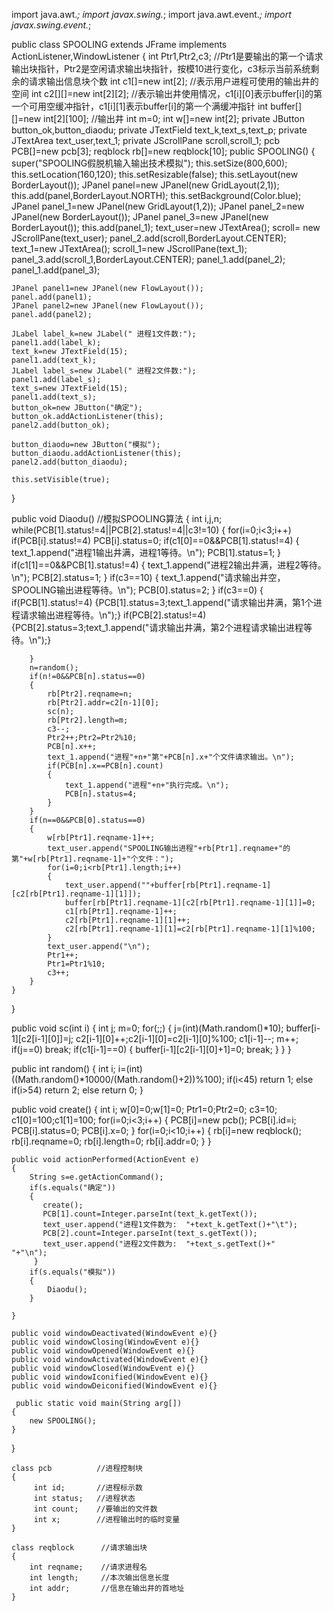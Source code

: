 import java.awt.*;
import javax.swing.*;
import java.awt.event.*;
import javax.swing.event.*;

public class SPOOLING extends JFrame implements ActionListener,WindowListener
{ 
   int Ptr1,Ptr2,c3;           //Ptr1是要输出的第一个请求输出块指针，Ptr2是空闲请求输出块指针，按模10进行变化，c3标示当前系统剩余的请求输出信息块个数
   int c1[]=new int[2];              //表示用户进程可使用的输出井的空间
   int c2[][]=new int[2][2];          //表示输出井使用情况，c1[i][0]表示buffer[i]的第一个可用空缓冲指针，c1[i][1]表示buffer[i]的第一个满缓冲指针
   int buffer[][]=new int[2][100];    //输出井
   int m=0;
   int w[]=new int[2];
   private JButton button_ok,button_diaodu;
   private JTextField text_k,text_s,text_p;
   private JTextArea text_user,text_1;
   private JScrollPane scroll,scroll_1;
   pcb PCB[]=new pcb[3];
   reqblock rb[]=new reqblock[10];
   public SPOOLING()
   {
   	super("SPOOLING假脱机输入输出技术模拟");
   	this.setSize(800,600);
	this.setLocation(160,120);
	this.setResizable(false);
	this.setLayout(new BorderLayout());
	JPanel panel=new JPanel(new GridLayout(2,1));
	this.add(panel,BorderLayout.NORTH);
	this.setBackground(Color.blue);
	JPanel panel_1=new JPanel(new GridLayout(1,2));
	JPanel panel_2=new JPanel(new BorderLayout());
	JPanel panel_3=new JPanel(new BorderLayout());
	this.add(panel_1);
	text_user=new JTextArea();
	scroll= new JScrollPane(text_user);
	panel_2.add(scroll,BorderLayout.CENTER);
	text_1=new JTextArea();
	scroll_1=new JScrollPane(text_1);
	panel_3.add(scroll_1,BorderLayout.CENTER);
	panel_1.add(panel_2);
	panel_1.add(panel_3);
	
	JPanel panel1=new JPanel(new FlowLayout());
	panel.add(panel1);
	JPanel panel2=new JPanel(new FlowLayout());
	panel.add(panel2);	
	
	JLabel label_k=new JLabel(" 进程1文件数:");
	panel1.add(label_k);
	text_k=new JTextField(15);
	panel1.add(text_k);
	JLabel label_s=new JLabel(" 进程2文件数:");
	panel1.add(label_s);
	text_s=new JTextField(15);
	panel1.add(text_s);
	button_ok=new JButton("确定");
	button_ok.addActionListener(this);
	panel2.add(button_ok);
	
	button_diaodu=new JButton("模拟");
	button_diaodu.addActionListener(this);
	panel2.add(button_diaodu);
	
    this.setVisible(true);
	
   }
   
   public void Diaodu()     //模拟SPOOLING算法
   {
   	int i,j,n;
   	while(PCB[1].status!=4||PCB[2].status!=4||c3!=10)
   	{
   		for(i=0;i<3;i++)
   			if(PCB[i].status!=4) PCB[i].status=0;
   		if(c1[0]==0&&PCB[1].status!=4) 
   		{
   			text_1.append("进程1输出井满，进程1等待。\n");
   			PCB[1].status=1;
   		}
   		if(c1[1]==0&&PCB[1].status!=4) 
   		{
   			text_1.append("进程2输出井满，进程2等待。\n");
   			PCB[2].status=1;
   		}
   		if(c3==10) 
   		{
   			text_1.append("请求输出井空，SPOOLING输出进程等待。\n");
   			PCB[0].status=2;
   		}
   		if(c3==0)
   		{
   			if(PCB[1].status!=4) {PCB[1].status=3;text_1.append("请求输出井满，第1个进程请求输出进程等待。\n");}
   			if(PCB[2].status!=4) {PCB[2].status=3;text_1.append("请求输出井满，第2个进程请求输出进程等待。\n");}
   			
   		}
   		n=random();
   		if(n!=0&&PCB[n].status==0)
   		{
   			rb[Ptr2].reqname=n;
   			rb[Ptr2].addr=c2[n-1][0];
   			sc(n);
   			rb[Ptr2].length=m;
   			c3--;
   			Ptr2++;Ptr2=Ptr2%10;
   			PCB[n].x++;
   			text_1.append("进程"+n+"第"+PCB[n].x+"个文件请求输出。\n");
   			if(PCB[n].x==PCB[n].count) 
   			{
   				text_1.append("进程"+n+"执行完成。\n");
   				PCB[n].status=4;
   			}
   		}
   		if(n==0&&PCB[0].status==0)
   		{
   			w[rb[Ptr1].reqname-1]++;
   			text_user.append("SPOOLING输出进程"+rb[Ptr1].reqname+"的第"+w[rb[Ptr1].reqname-1]+"个文件：");
   			for(i=0;i<rb[Ptr1].length;i++)
   			{
   				text_user.append(""+buffer[rb[Ptr1].reqname-1][c2[rb[Ptr1].reqname-1][1]]);
   				buffer[rb[Ptr1].reqname-1][c2[rb[Ptr1].reqname-1][1]]=0;
   				c1[rb[Ptr1].reqname-1]++;
   				c2[rb[Ptr1].reqname-1][1]++;
   				c2[rb[Ptr1].reqname-1][1]=c2[rb[Ptr1].reqname-1][1]%100;
   			}
   			text_user.append("\n");
   			Ptr1++;
   			Ptr1=Ptr1%10;
   			c3++;
   		}
   	}
   }
   
   public void sc(int i)
   {
   	int j;
   	m=0;
   	for(;;)
   	{
   		j=(int)(Math.random()*10);
   		buffer[i-1][c2[i-1][0]]=j;
   		c2[i-1][0]++;c2[i-1][0]=c2[i-1][0]%100;
   		c1[i-1]--;
   		m++;
   		if(j==0) break;
   		if(c1[i-1]==0)
   		{
   			buffer[i-1][c2[i-1][0]+1]=0;
   			break;
   		}
   	}
   }
   
   public int random()
   {
   	int i;
   	i=(int)((Math.random()*10000/(Math.random()+2))%100);
   	if(i<45) return 1;
   	else if(i>54) return 2;
   	else return 0;
   }
   
   public void create()
   {
   	int i;
   	w[0]=0;w[1]=0;
   	Ptr1=0;Ptr2=0;
   	c3=10;
   	c1[0]=100;c1[1]=100;
   	for(i=0;i<3;i++)
   	{
   		PCB[i]=new pcb();
   		PCB[i].id=i;
   		PCB[i].status=0;
   		PCB[i].x=0;
   	}
   	for(i=0;i<10;i++)
   	{
   		rb[i]=new reqblock();
   		rb[i].reqname=0;
   		rb[i].length=0;
   		rb[i].addr=0;
   	}
   }
 
    public void actionPerformed(ActionEvent e)     
    {
        String s=e.getActionCommand();
        if(s.equals("确定"))
        {        
           create();
           PCB[1].count=Integer.parseInt(text_k.getText());   
           text_user.append("进程1文件数为:  "+text_k.getText()+"\t");
           PCB[2].count=Integer.parseInt(text_s.getText());   
           text_user.append("进程2文件数为:  "+text_s.getText()+"     "+"\n");  
         }
        if(s.equals("模拟"))  
        {                      
        	Diaodu();
        }
    
    }
    
    public void windowDeactivated(WindowEvent e){}
    public void windowClosing(WindowEvent e){}
    public void windowOpened(WindowEvent e){}
    public void windowActivated(WindowEvent e){}
    public void windowClosed(WindowEvent e){}
    public void windowIconified(WindowEvent e){}
    public void windowDeiconified(WindowEvent e){}
 
     public static void main(String arg[])
    {
    	new SPOOLING();
    }
  }
   
	class pcb          //进程控制块
	{
         int id;       //进程标示数
         int status;   //进程状态
         int count;    //要输出的文件数
         int x;        //进程输出时的临时变量
	}
	
	class reqblock      //请求输出块
	{
		int reqname;    //请求进程名
		int length;     //本次输出信息长度
		int addr;       //信息在输出井的首地址
	}
		
